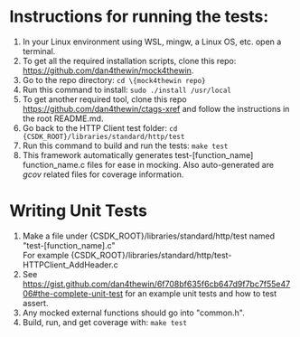 # Instructions for running the tests:

1. In your Linux environment using WSL, mingw, a Linux OS, etc. open a terminal.
1. To get all the required installation scripts, clone this repo: https://github.com/dan4thewin/mock4thewin.
1. Go to the repo directory: `cd \{mock4thewin repo}`
1. Run this command to install: `sudo ./install /usr/local`
1. To get another required tool, clone this repo https://github.com/dan4thewin/ctags-xref and follow the instructions in the root README.md.
1. Go back to the HTTP Client test folder: `cd {CSDK_ROOT}/libraries/standard/http/test`
1. Run this command to build and run the tests: `make test`
1. This framework automatically generates test-\[function_name\] function_name.c files for ease in mocking. Also auto-generated are *gcov* related files for coverage information.

# Writing Unit Tests
1. Make a file under {CSDK_ROOT}/libraries/standard/http/test named "test-\[function_name\].c"  
   For example {CSDK_ROOT}/libraries/standard/http/test-HTTPClient_AddHeader.c
1. See https://gist.github.com/dan4thewin/6f708bf635f6cb647d9f7bc7f55e4706#the-complete-unit-test for an example unit tests and how to test assert.
1. Any mocked external functions should go into "common.h".
1. Build, run, and get coverage with: `make test`
